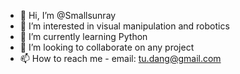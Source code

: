 - 👋 Hi, I’m @Smallsunray
- 👀 I’m interested in visual manipulation and robotics
- 🌱 I’m currently learning Python
- 💞️ I’m looking to collaborate on any project
- 📫 How to reach me - email: tu.dang@gmail.com

<!---
Smallsunray/Smallsunray is a ✨ special ✨ repository because its `README.md` (this file) appears on your GitHub profile.
You can click the Preview link to take a look at your changes.
--->
